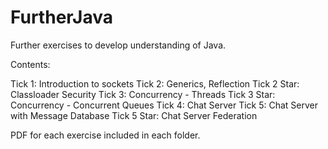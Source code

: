 # FurtherJava
Further exercises to develop understanding of Java.

Contents:

Tick 1:       Introduction to sockets
Tick 2:       Generics, Reflection
Tick 2 Star:  Classloader Security
Tick 3:       Concurrency - Threads
Tick 3 Star:  Concurrency - Concurrent Queues
Tick 4:       Chat Server
Tick 5:       Chat Server with Message Database
Tick 5 Star:  Chat Server Federation

PDF for each exercise included in each folder.
